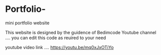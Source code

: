 # Portfolio-
mini portfolio website 

This website is designed by the guidence of Bedimcode Youtube channel ....
you can edit this code as reuired to your need

youtube video link .... https://youtu.be/mq0xJxOTiYo
